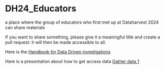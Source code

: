 # DH24_Educators
a place where the group of educators who first met up at Dataharvest 2024 can share materials

If you want to share something, please give it a meaningful title and create a pull request: it will then be made accessible to all. 

Here is the [Handbook for Data Driven investigations](https://github.com/Stonepeople/DH24_Educators/blob/main/DDI_handbook.pdf)

Here is a presentation about how to get access data [Gather data 1](https://github.com/Stonepeople/DH24_Educators/blob/main/241111%20FORESTI%20Gather%20data%20%E2%80%93%20gathered%20by%20others.pdf)
